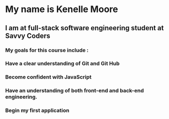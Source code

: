 # My name is Kenelle Moore
##  I am at full-stack software engineering student at Savvy Coders
### My goals for this course include : 
### Have a clear understanding of Git and Git Hub
### Become confident with JavaScript
### Have an understanding of both front-end and back-end engineering.
### Begin my first application
